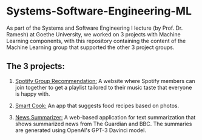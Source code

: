# Systems-Software-Engineering-ML

As part of the Systems and Software Engineering I lecture (by Prof. Dr. Ramesh) at Goethe University, we worked on 3 projects with Machine Learning components, with this repository containing the content of the Machine Learning group that supported the other 3 project groups.

## The 3 projects:
1. [Spotify Group Recommendation:](https://github.com/danielcopper/spotify-group-recommendation) A website where Spotify members can join together to get a playlist tailored to their music taste that everyone is happy with.

2. [Smart Cook:](https://github.com/CarloStock/SmartCook) An app that suggests food recipes based on photos.

3. [News Summarizer:](https://github.com/Ansothso/News-Summeraizer) A web-based application for text summarization that shows summarized news from The Guardian and BBC. The summaries are generated using OpenAI's GPT-3 Davinci model.
